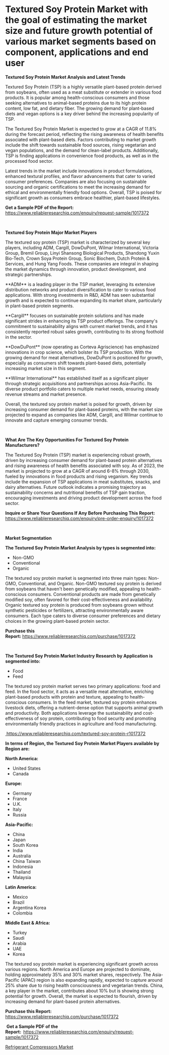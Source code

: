 <p><h1>Textured Soy Protein Market with the goal of estimating the market size and future growth potential of various market segments based on component, applications and end user</h1></p><p><strong>Textured Soy Protein Market Analysis and Latest Trends</strong></p>
<p><p>Textured Soy Protein (TSP) is a highly versatile plant-based protein derived from soybeans, often used as a meat substitute or extender in various food products. It is popular among health-conscious consumers and those seeking alternatives to animal-based proteins due to its high protein content, low fat, and dietary fiber. The growing demand for plant-based diets and vegan options is a key driver behind the increasing popularity of TSP.</p><p>The Textured Soy Protein Market is expected to grow at a CAGR of 11.8% during the forecast period, reflecting the rising awareness of health benefits associated with plant-based diets. Factors contributing to market growth include the shift towards sustainable food sources, rising vegetarian and vegan populations, and the demand for clean-label products. Additionally, TSP is finding applications in convenience food products, as well as in the processed food sector.</p><p>Latest trends in the market include innovations in product formulations, enhanced textural profiles, and flavor advancements that cater to varied consumer preferences. Companies are also focusing on sustainable sourcing and organic certifications to meet the increasing demand for ethical and environmentally friendly food options. Overall, TSP is poised for significant growth as consumers embrace healthier, plant-based lifestyles.</p></p>
<p><strong>Get a Sample PDF of the Report:&nbsp;</strong> <a href="https://www.reliableresearchiq.com/enquiry/request-sample/1017372?utm_campaign=2477&utm_medium=2&utm_source=Github&utm_content=ia&utm_term=21032025&utm_id=textured-soy-protein">https://www.reliableresearchiq.com/enquiry/request-sample/1017372</a></p>
<p>&nbsp;</p>
<p><strong>Textured Soy Protein Major Market Players</strong></p>
<p><p>The textured soy protein (TSP) market is characterized by several key players, including ADM, Cargill, DowDuPont, Wilmar International, Victoria Group, Bremil Group, Linyi Shansong Biological Products, Shandong Yuxin Bio-Tech, Crown Soya Protein Group, Sonic Biochem, Dutch Protein & Services, and Hung Yang Foods. These companies are integral in shaping the market dynamics through innovation, product development, and strategic partnerships.</p><p>**ADM** is a leading player in the TSP market, leveraging its extensive distribution networks and product diversification to cater to various food applications. With strong investments in R&D, ADM has seen substantial growth and is expected to continue expanding its market share, particularly in plant-based protein segments.</p><p>**Cargill** focuses on sustainable protein solutions and has made significant strides in enhancing its TSP product offerings. The company's commitment to sustainability aligns with current market trends, and it has consistently reported robust sales growth, contributing to its strong foothold in the sector.</p><p>**DowDuPont** (now operating as Corteva Agriscience) has emphasized innovations in crop science, which bolster its TSP production. With the growing demand for meat alternatives, DowDuPont is positioned for growth, especially as consumers shift towards plant-based diets, potentially increasing market size in this segment.</p><p>**Wilmar International** has established itself as a significant player through strategic acquisitions and partnerships across Asia-Pacific. Its diverse product portfolio caters to multiple market needs, ensuring steady revenue streams and market presence.</p><p>Overall, the textured soy protein market is poised for growth, driven by increasing consumer demand for plant-based proteins, with the market size projected to expand as companies like ADM, Cargill, and Wilmar continue to innovate and capture emerging consumer trends.</p></p>
<p>&nbsp;</p>
<p><strong>What Are The Key Opportunities For Textured Soy Protein Manufacturers?</strong></p>
<p><p>The Textured Soy Protein (TSP) market is experiencing robust growth, driven by increasing consumer demand for plant-based protein alternatives and rising awareness of health benefits associated with soy. As of 2023, the market is projected to grow at a CAGR of around 6-8% through 2030, fueled by innovations in food products and rising veganism. Key trends include the expansion of TSP applications in meat substitutes, snacks, and dairy alternatives. Future outlook indicates a promising trajectory as sustainability concerns and nutritional benefits of TSP gain traction, encouraging investments and driving product development across the food sector.</p></p>
<p><strong>Inquire or Share Your Questions If Any Before Purchasing This Report:</strong> <a href="https://www.reliableresearchiq.com/enquiry/pre-order-enquiry/1017372?utm_campaign=2477&utm_medium=2&utm_source=Github&utm_content=ia&utm_term=21032025&utm_id=textured-soy-protein">https://www.reliableresearchiq.com/enquiry/pre-order-enquiry/1017372</a></p>
<p>&nbsp;</p>
<p><strong>Market Segmentation</strong></p>
<p><strong>The Textured Soy Protein Market Analysis by types is segmented into:</strong></p>
<p><ul><li>Non-GMO</li><li>Conventional</li><li>Organic</li></ul></p>
<p><p>The textured soy protein market is segmented into three main types: Non-GMO, Conventional, and Organic. Non-GMO textured soy protein is derived from soybeans that haven't been genetically modified, appealing to health-conscious consumers. Conventional products are made from genetically modified soy, often favored for their cost-effectiveness and availability. Organic textured soy protein is produced from soybeans grown without synthetic pesticides or fertilizers, attracting environmentally aware consumers. Each type caters to diverse consumer preferences and dietary choices in the growing plant-based protein sector.</p></p>
<p><strong>Purchase this Report:&nbsp;</strong><a href="https://www.reliableresearchiq.com/purchase/1017372?utm_campaign=2477&utm_medium=2&utm_source=Github&utm_content=ia&utm_term=21032025&utm_id=textured-soy-protein">https://www.reliableresearchiq.com/purchase/1017372</a></p>
<p>&nbsp;</p>
<p><strong>The Textured Soy Protein Market Industry Research by Application is segmented into:</strong></p>
<p><ul><li>Food</li><li>Feed</li></ul></p>
<p><p>The textured soy protein market serves two primary applications: food and feed. In the food sector, it acts as a versatile meat alternative, enriching plant-based products with protein and texture, appealing to health-conscious consumers. In the feed market, textured soy protein enhances livestock diets, offering a nutrient-dense option that supports animal growth and productivity. Both applications leverage the sustainability and cost-effectiveness of soy protein, contributing to food security and promoting environmentally friendly practices in agriculture and food manufacturing.</p></p>
<p><a href="https://www.reliableresearchiq.com/textured-soy-protein-r1017372?utm_campaign=2477&utm_medium=2&utm_source=Github&utm_content=ia&utm_term=21032025&utm_id=textured-soy-protein">&nbsp;https://www.reliableresearchiq.com/textured-soy-protein-r1017372</a></p>
<p><strong>In terms of Region, the Textured Soy Protein Market Players available by Region are:</strong></p>
<p>
    <p> <strong> North America: </strong>
        <ul>
            <li>United States</li>
            <li>Canada</li>
        </ul>
        </p> 
    <p> <strong> Europe: </strong>
        <ul>
            <li>Germany</li>
            <li>France</li>
            <li>U.K.</li>
            <li>Italy</li>
            <li>Russia</li>
        </ul>
        </p> 
    <p> <strong> Asia-Pacific: </strong>
        <ul>
            <li>China</li>
            <li>Japan</li>
            <li>South Korea</li>
            <li>India</li>
            <li>Australia</li>
            <li>China Taiwan</li>
            <li>Indonesia</li>
            <li>Thailand</li>
            <li>Malaysia</li>
        </ul>
        </p> 
    <p> <strong> Latin America: </strong>
        <ul>
            <li>Mexico</li>
            <li>Brazil</li>
            <li>Argentina Korea</li>
            <li>Colombia</li>
        </ul>
        </p> 
    <p> <strong> Middle East & Africa: </strong>
        <ul>
            <li>Turkey</li>
            <li>Saudi</li>
            <li>Arabia</li>
            <li>UAE</li>
            <li>Korea</li>
        </ul>
    </p>
    </p>
<p><p>The textured soy protein market is experiencing significant growth across various regions. North America and Europe are projected to dominate, holding approximately 35% and 30% market shares, respectively. The Asia-Pacific (APAC) region is also expanding rapidly, expected to capture around 25% share due to rising health consciousness and vegetarian trends. China, a key player in the market, contributes about 10% but is showing strong potential for growth. Overall, the market is expected to flourish, driven by increasing demand for plant-based protein alternatives.</p></p>
<p><strong>Purchase this Report: </strong><a href="https://www.reliableresearchiq.com/purchase/1017372?utm_campaign=2477&utm_medium=2&utm_source=Github&utm_content=ia&utm_term=21032025&utm_id=textured-soy-protein">https://www.reliableresearchiq.com/purchase/1017372</a></p>
<p>&nbsp;<strong>Get a Sample PDF of the Report:&nbsp;&nbsp;</strong><a href="https://www.reliableresearchiq.com/enquiry/request-sample/1017372?utm_campaign=2477&utm_medium=2&utm_source=Github&utm_content=ia&utm_term=21032025&utm_id=textured-soy-protein">https://www.reliableresearchiq.com/enquiry/request-sample/1017372</a></p>
<p><strong></strong></p>
<p><p><a href="https://github.com/arifasabeygb/Market-Research-Report-List-1/blob/main/refrigerant-compressors-market.md?utm_campaign=2477&utm_medium=2&utm_source=Github&utm_content=ia&utm_term=21032025&utm_id=textured-soy-protein">Refrigerant Compressors Market</a></p></p>